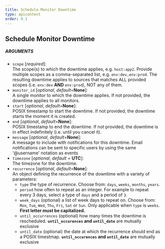 ```yaml
---
title: Schedule Monitor Downtime
type: apicontent
order: 9.1
---
```


## Schedule Monitor Downtime

##### ARGUMENTS


* `scope` [*required*]:  
    The scope(s) to which the downtime applies, e.g. `host:app2`. Provide multiple scopes as a comma-separated list, e.g. `env:dev,env:prod`. The resulting downtime applies to sources that matches ALL provided scopes (i.e. `env:dev` **AND** `env:prod`), NOT any of them.
* `monitor_id` [*optional*, *default*=**None**]:  
    A single monitor to which the downtime applies. If not provided, the downtime applies to all monitors.
* `start` [*optional*, *default*=**None**]:  
    POSIX timestamp to start the downtime. If not provided, the downtime starts the moment it is created.
* `end` [*optional*, *default*=**None**]:  
    POSIX timestamp to end the downtime. If not provided, the downtime is in effect indefinitely (i.e. until you cancel it).
* `message` [*optional*, *default*=**None**]:  
    A message to include with notifications for this downtime. Email notifications can be sent to specific users by using the same '@username' notation as events
* `timezone` [*optional*, *default* = **UTC**]:  
    The timezone for the downtime.
* `recurrence` [*optional*, *default*=**None**]:  
    An object defining the recurrence of the downtime with a variety of parameters:
    *   `type` the type of recurrence. Choose from: `days`, `weeks`, `months`, `years`.
    *   `period` how often to repeat as an integer. For example to repeat every 3 days, select a type of `days` and a period of `3`.
    *   `week_days` (optional) a list of week days to repeat on. Choose from: `Mon`, `Tue`, `Wed`, `Thu`, `Fri`, `Sat` or `Sun`. Only applicable when `type` is `weeks`. **First letter must be capitalized.**
    *   `until_occurrences` (optional) how many times the downtime is rescheduled. **`until_occurences` and `until_date`** are mutually exclusive
    *   `until_date` (optional) the date at which the recurrence should end as a POSIX timestmap. **`until_occurences` and `until_date`** are mutually exclusive